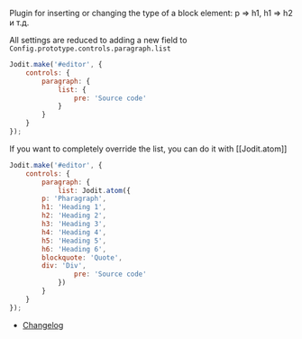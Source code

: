 Plugin for inserting or changing the type of a block element: p => h1, h1 => h2 и т.д.

All settings are reduced to adding a new field to `Config.prototype.controls.paragraph.list`

```js
Jodit.make('#editor', {
	controls: {
		paragraph: {
			list: {
				pre: 'Source code'
			}
		}
	}
});
```

If you want to completely override the list, you can do it with [[Jodit.atom]]

```js
Jodit.make('#editor', {
	controls: {
		paragraph: {
			list: Jodit.atom({
        p: 'Pharagraph',
        h1: 'Heading 1',
        h2: 'Heading 2',
        h3: 'Heading 3',
        h4: 'Heading 4',
        h5: 'Heading 5',
        h6: 'Heading 6',
        blockquote: 'Quote',
        div: 'Div',
				pre: 'Source code'
			})
		}
	}
});
```

-   [Changelog](plugins/format-block/CHANGELOG.md)
